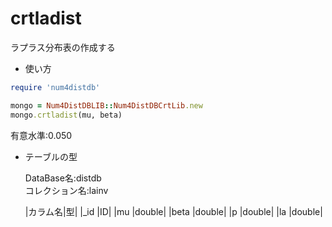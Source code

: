 crtladist
=========
ラプラス分布表の作成する

* 使い方

```ruby
require 'num4distdb'

mongo = Num4DistDBLIB::Num4DistDBCrtLib.new
mongo.crtladist(mu, beta)
```
有意水準:0.050

* テーブルの型

  DataBase名:distdb  
  コレクション名:lainv  

  |カラム名|型|
  |_id     |ID|
  |mu      |double|
  |beta    |double|
  |p       |double|
  |la      |double|

